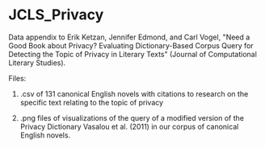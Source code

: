 # JCLS_Privacy
Data appendix to Erik Ketzan, Jennifer Edmond, and Carl Vogel, "Need a Good Book about Privacy? Evaluating Dictionary-Based Corpus Query for Detecting the Topic of Privacy in Literary Texts" (Journal of Computational Literary Studies).

Files:

1) .csv of 131 canonical English novels with citations to research on the specific text relating to the topic of privacy

2) .png files of visualizations of the query of a modified version of the Privacy Dictionary Vasalou et al. (2011) in our corpus of canonical English novels. 
